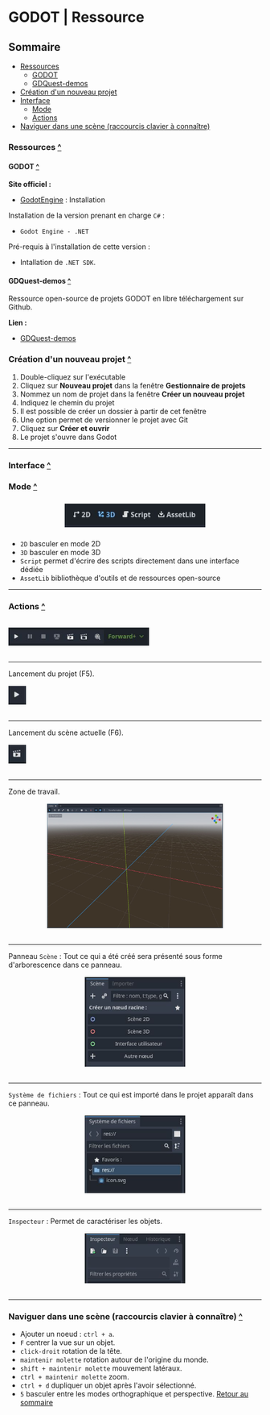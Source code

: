 # GODOT | Ressource

## Sommaire

- [Ressources](#ressources)
  - [GODOT](#godot)
  - [GDQuest-demos](#gdquest-demos)
- [Création d'un nouveau projet](#création-dun-nouveau-projet)
- [Interface](#interface)
  - [Mode](#mode)
  - [Actions](#actions)
- [Naviguer dans une scène (raccourcis clavier à connaître)](#naviguer-dans-une-scène-raccourcis-clavier-à-connaître)

### Ressources [^](#sommaire)

#### GODOT [^](#sommaire)

**Site officiel :**

- [GodotEngine](https://godotengine.org/) : Installation

Installation de la version prenant en charge `C#` :

- `Godot Engine - .NET`

Pré-requis à l'installation de cette version :

- Intallation de `.NET SDK`.

#### GDQuest-demos [^](#sommaire)

Ressource open-source de projets GODOT en libre téléchargement sur Github.

**Lien :**

- [GDQuest-demos](https://github.com/gdquest-demos)

### Création d'un nouveau projet [^](#sommaire)

1. Double-cliquez sur l'exécutable
2. Cliquez sur **Nouveau projet** dans la fenêtre **Gestionnaire de projets**
3. Nommez un nom de projet dans la fenêtre **Créer un nouveau projet**
4. Indiquez le chemin du projet
5. Il est possible de créer un dossier à partir de cet fenêtre
6. Une option permet de versionner le projet avec Git
7. Cliquez sur **Créer et ouvrir**
8. Le projet s'ouvre dans Godot

---

### Interface [^](#sommaire)

### Mode [^](#sommaire)

<img src="./src/interface-godot-barre-outil.JPG" style="display:block;width:280px;margin:1.5rem auto;">

- `2D` basculer en mode 2D
- `3D` basculer en mode 3D
- `Script` permet d'écrire des scripts directement dans une interface dédiée
- `AssetLib` bibliothèque d'outils et de ressources open-source

---

### Actions [^](#sommaire)

<img src="./src/interface-godot-actions.JPG" style="display:block;width:280px;margin:2rem 0;">

---

Lancement du projet (F5).
<img src="./src/interface-godot-actions-lancer-projet.JPG" style="display:block;width:35px;margin:1rem 0 2rem;">

---
Lancement du scène actuelle (F6).
<img src="./src/interface-godot-actions-executer-scene-actuelle.JPG" style="display:block;width:35px;margin:1rem 0 2rem;"> 

---

Zone de travail.
<img src="./src/interface-godot-affichage.JPG" style="display:block;width:350px;margin:1rem auto 2rem;">

---

Panneau `Scène` : Tout ce qui a été créé sera présenté sous forme d'arborescence dans ce panneau.
<img src="./src/interface-godot-panneau-scene.JPG" style="display:block;width:200px;margin:1rem auto 2rem;">

---

`Système de fichiers` : Tout ce qui est importé dans le projet apparaît dans ce panneau.
<img src="./src/interface-godot-panneau-sys-fichiers.JPG" style="display:block;width:200px;margin:1rem auto 2rem;">

---

`Inspecteur` : Permet de caractériser les objets.
<img src="./src/interface-godot-panneau-inspecteur.JPG" style="display:block;width:200px;margin:1rem auto 2rem;">

---

### Naviguer dans une scène (raccourcis clavier à connaître) [^](#sommaire)

- Ajouter un noeud : `ctrl + a`.
- `F` centrer la vue sur un objet.
- `click-droit` rotation de la tête.
- `maintenir molette` rotation autour de l'origine du monde.
- `shift + maintenir molette` mouvement latéraux.
- `ctrl + maintenir molette` zoom.
- `ctrl + d` dupliquer un objet après l'avoir sélectionné.
- `5` basculer entre les modes orthographique et perspective.
[Retour au sommaire](#sommaire)

